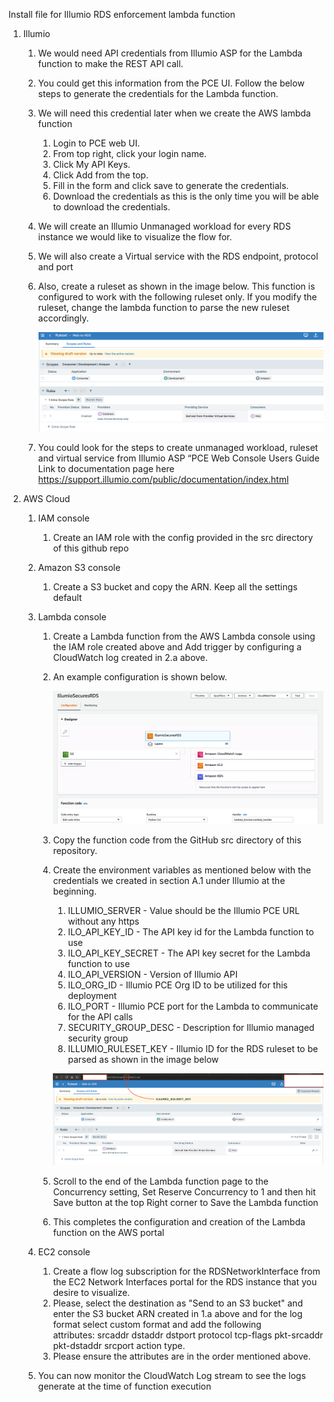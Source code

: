 Install file for Illumio RDS enforcement lambda function

1. Illumio
   1. We would need API credentials from Illumio ASP for the Lambda function to make the REST API call. 
   1. You could get this information from the PCE UI. Follow the below steps to generate the credentials for the Lambda function. 
   1. We will need this credential later when we create the AWS lambda function
      1. Login to PCE web UI.
      1. From top right, click your login name.
      1. Click My API Keys.
      1. Click Add from the top.
      1. Fill in the form and click save to generate the credentials.
      1. Download the credentials as this is the only time you will be able to download the credentials.
   1. We will create an Illumio Unmanaged workload for every RDS instance we would like to visualize the flow for.
   1. We will also create a Virtual service with the RDS endpoint, protocol and port
   1. Also, create a ruleset as shown in the image below. This function is configured to work with the following ruleset only. If you modify the ruleset, change the lambda function to parse the new ruleset accordingly.

       ![](images/illumio-ruleset-rules-config.jpg)

   1. You could look for the steps to create unmanaged workload, ruleset and virtual service from Illumio ASP “PCE Web Console Users Guide Link to documentation page here https://support.illumio.com/public/documentation/index.html

1. AWS Cloud
   1. IAM console
      1. Create an IAM role with the config provided in the src directory of this github repo

   1. Amazon S3 console
      1. Create a S3 bucket and copy the ARN. Keep all the settings default

   1. Lambda console
      1. Create a Lambda function from the AWS Lambda console using the IAM role created above and Add trigger by configuring a CloudWatch log created in 2.a above. 
      1. An example configuration is shown below.
      
         ![](images/illumio-rds-enforcement-config.jpg)             
      
      1. Copy the function code from the GitHub src directory of this repository.
      1. Create the environment variables as mentioned below with the credentials we created in section A.1 under Illumio at the beginning.
          1. ILLUMIO_SERVER - Value should be the Illumio PCE URL without any https
          1. ILO_API_KEY_ID - The API key id for the Lambda function to use
          1. ILO_API_KEY_SECRET - The API key secret for the Lambda function to use
          1. ILO_API_VERSION - Version of Illumio API
          1. ILO_ORG_ID - Illumio PCE Org ID to be utilized for this deployment
          1. ILO_PORT - Illumio PCE port for the Lambda to communicate for the API calls
          1. SECURITY_GROUP_DESC - Description for Illumio managed security group
          1. ILLUMIO_RULESET_KEY - Illumio ID for the RDS ruleset to be parsed as shown in the image below

          ![](images/illumio-ruleset-config.jpg)

      1. Scroll to the end of the Lambda function page to the Concurrency setting, Set Reserve Concurrency to 1 and then hit Save button at the top Right corner to Save the Lambda function
      1. This completes the configuration and creation of the Lambda function on the AWS portal
   
   1. EC2 console
      1. Create a flow log subscription for the RDSNetworkInterface from the EC2 Network Interfaces portal for the RDS instance that you desire to visualize.
      1. Please, select the destination as "Send to an S3 bucket" and enter the S3 bucket ARN created in 1.a above and for the log format select custom format and add the following attributes: srcaddr dstaddr dstport protocol tcp-flags pkt-srcaddr pkt-dstaddr srcport action type.
      1. Please ensure the attributes are in the order mentioned above.
 
   1. You can now monitor the CloudWatch Log stream to see the logs generate at the time of function execution

